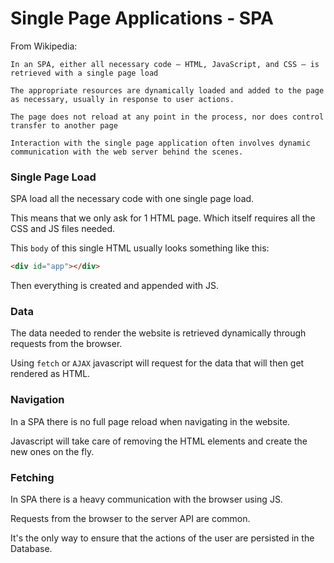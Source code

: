 # Single Page Applications - SPA

From Wikipedia:

```
In an SPA, either all necessary code – HTML, JavaScript, and CSS – is retrieved with a single page load
```

```
The appropriate resources are dynamically loaded and added to the page as necessary, usually in response to user actions.
```

```
The page does not reload at any point in the process, nor does control transfer to another page
```

```
Interaction with the single page application often involves dynamic communication with the web server behind the scenes.
```

### Single Page Load

SPA load all the necessary code with one single page load.

This means that we only ask for 1 HTML page. Which itself requires all the CSS and JS files needed.

This `body` of this single HTML usually looks something like this:

```HTML
<div id="app"></div>
```

Then everything is created and appended with JS.

### Data

The data needed to render the website is retrieved dynamically through requests from the browser.

Using `fetch` or `AJAX` javascript will request for the data that will then get rendered as HTML.

### Navigation

In a SPA there is no full page reload when navigating in the website.

Javascript will take care of removing the HTML elements and create the new ones on the fly.

### Fetching

In SPA there is a heavy communication with the browser using JS.

Requests from the browser to the server API are common.

It's the only way to ensure that the actions of the user are persisted in the Database.
